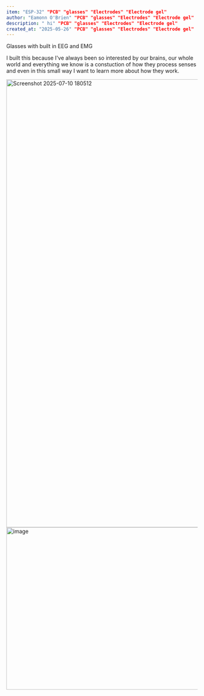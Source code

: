 ```yaml
---
item: "ESP-32" "PCB" "glasses" "Electrodes" "Electrode gel"
author: "Eamonn O'Brien" "PCB" "glasses" "Electrodes" "Electrode gel"
description: " hi" "PCB" "glasses" "Electrodes" "Electrode gel"
created_at: "2025-05-26" "PCB" "glasses" "Electrodes" "Electrode gel"
---
```



Glasses with built in EEG and EMG

I built this because I've always been so interested by our brains, our whole world and everything we know is a constuction of how they process senses and even in this small way I want to learn more about how they work.


<img width="927" height="1178" alt="Screenshot 2025-07-10 180512" src="https://github.com/user-attachments/assets/fddb8f3f-f1c5-4119-aba0-ea0bc01eed32" />


<img width="1409" height="427" alt="image" src="https://github.com/user-attachments/assets/405cda73-df16-44bf-8927-c968d0947b71" />




